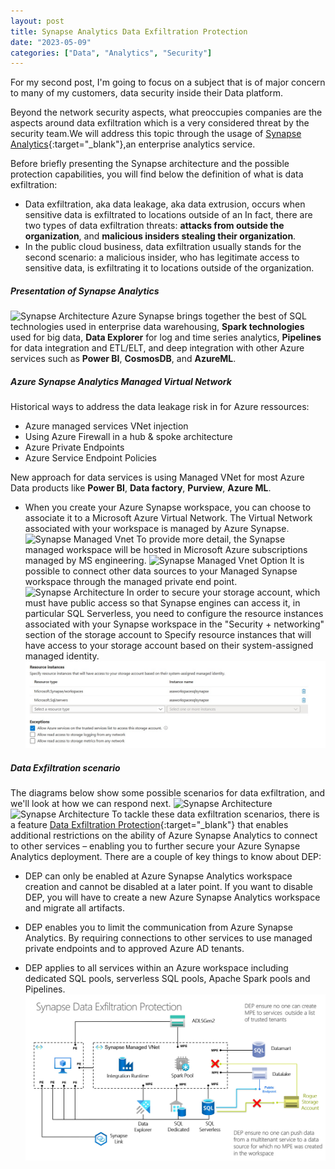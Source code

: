 ```yaml
---
layout: post
title: Synapse Analytics Data Exfiltration Protection
date: "2023-05-09"
categories: ["Data", "Analytics", "Security"]
---
```

For my second post, I'm going to focus on a subject that is of major concern to many of my customers, data security inside their Data platform.

Beyond the network security aspects, what preoccupies companies are the aspects around data exfiltration which is a very considered threat by the security team.We will address this topic through the usage of [Synapse Analytics](https://azure.microsoft.com/en-us/products/synapse-analytics/){:target="_blank"},an enterprise analytics service.

Before briefly presenting the Synapse architecture and the possible protection capabilities, you will find below the definition of what is data exfiltration:
- Data exfiltration, aka data leakage, aka data extrusion, occurs when sensitive data is exfiltrated to locations outside of an 
In fact, there are two types of data exfiltration threats: **attacks from outside the organization**, and **malicious insiders stealing their organization**.
- In the public cloud business, data exfiltration usually stands for the second scenario: a malicious insider, who has legitimate access to sensitive data, is exfiltrating it to locations outside of the organization.
##### Presentation of Synapse Analytics 
![Synapse Architecture](https://github.com/marc-hadjeje/marc-hadjeje.github.io/blob/main/assets/images/Synapse_archi.jpg?raw=true)
Azure Synapse brings together the best of SQL technologies used in enterprise data warehousing, **Spark technologies** used for big data, **Data Explorer** for log and time series analytics, **Pipelines** for data integration and ETL/ELT, and deep integration with other Azure services such as **Power BI**, **CosmosDB**, and **AzureML**.
##### Azure Synapse Analytics Managed Virtual Network	
Historical ways to address the data leakage risk in for Azure ressources:
- Azure managed services VNet injection
- Using Azure Firewall in a hub & spoke architecture
- Azure Private Endpoints
- Azure Service Endpoint Policies   

New approach for data services is using Managed VNet for most Azure Data products like **Power BI**, **Data factory**, **Purview**, **Azure ML**.
- When you create your Azure Synapse workspace, you can choose to associate it to a Microsoft Azure Virtual Network. The Virtual Network associated with your workspace is managed by Azure Synapse.
![Synapse Managed Vnet](https://github.com/marc-hadjeje/marc-hadjeje.github.io/blob/main/assets/images/azure-synapse-analytics-networking-managed-virtual-network-outbound-traffic.png?raw=true)
To provide more detail, the Synapse managed workspace will be hosted in Microsoft Azure subscriptions managed by MS engineering.
![Synapse Managed Vnet Option](https://github.com/marc-hadjeje/marc-hadjeje.github.io/blob/main/assets/images/managed_vnet.jpg?raw=true)
It is possible to connect other data sources to your Managed Synapse workspace through the managed private end point.
![Synapse Architecture](https://github.com/marc-hadjeje/marc-hadjeje.github.io/blob/main/assets/images/managed_vnet_integration.jpg?raw=true)
In order to secure your storage account, which must have public access so that Synapse engines can access it, in particular SQL Serverless, you need to configure the resource instances associated with your Synapse workspace in the "Security + networking" section of the storage account to Specify resource instances that will have access to your storage account based on their system-assigned managed identity.
![Synapse Architecture](https://github.com/marc-hadjeje/marc-hadjeje.github.io/blob/main/assets/images/Ressource_Instance.jpg?raw=true)
##### Data Exfiltration scenario
The diagrams below show some possible scenarios for data exfiltration, and we'll look at how we can respond next. 
![Synapse Architecture](https://github.com/marc-hadjeje/marc-hadjeje.github.io/blob/main/assets/images/DEP1.jpg?raw=true)
![Synapse Architecture](https://github.com/marc-hadjeje/marc-hadjeje.github.io/blob/main/assets/images/DEP1.jpg?raw=true)
To tackle these data exfiltration scenarios, there is a feature [Data Exfiltration Protection](https://azure.microsoft.com/en-us/products/synapse-analytics/){:target="_blank"} that enables additional restrictions on the ability of Azure Synapse Analytics to connect to other services – enabling you to further secure your Azure Synapse Analytics deployment. There are a couple of key things to know about DEP:
- DEP can only be enabled at Azure Synapse Analytics workspace creation and cannot be disabled at a later point. If you want to disable DEP, you will have to create a new Azure Synapse Analytics workspace and migrate all artifacts.
  
- DEP enables you to limit the communication from Azure Synapse Analytics. By requiring connections to other services to use managed private endpoints and to approved Azure AD tenants.
  
- DEP applies to all services within an Azure workspace including dedicated SQL pools, serverless SQL pools, Apache Spark pools and Pipelines.
![Synapse Architecture](https://github.com/marc-hadjeje/marc-hadjeje.github.io/blob/main/assets/images/Synapse-DEP.jpg?raw=true)
